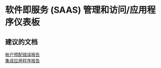 <properties
    pageTitle="软件即服务 (SAAS) 管理和访问/应用程序仪表板"
    description="软件即服务 (SAAS) 管理和访问/应用程序仪表板"
    service="microsoft.activedirectory"
    resource="activedirectory"
    authors="aashu"
    displayOrder=""
    selfHelpType="generic"
    supportTopicIds="32268135"
    resourceTags=""
    productPesIds="14785"
    cloudEnvironments="public"
/>


# 软件即服务 (SAAS) 管理和访问/应用程序仪表板


## **建议的文档**
[帐户预配错误报告](https://azure.microsoft.com/documentation/articles/active-directory-view-access-usage-reports/#error-reports)<br>
[集成应用程序报告](https://azure.microsoft.com/documentation/articles/active-directory-view-access-usage-reports/#integrated-applications-reports)



<!--HONumber=Jul16_HO4-->



